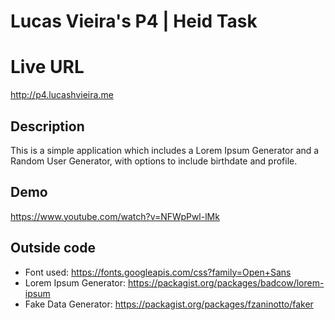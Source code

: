 # Lucas Vieira's P4 | Heid Task
# Live URL
<http://p4.lucashvieira.me>

## Description
This is a simple application which includes a Lorem Ipsum Generator and a Random User Generator, with options to include birthdate and profile.

## Demo
<https://www.youtube.com/watch?v=NFWpPwl-lMk>

## Outside code
* Font used: https://fonts.googleapis.com/css?family=Open+Sans
* Lorem Ipsum Generator: https://packagist.org/packages/badcow/lorem-ipsum
* Fake Data Generator: https://packagist.org/packages/fzaninotto/faker

